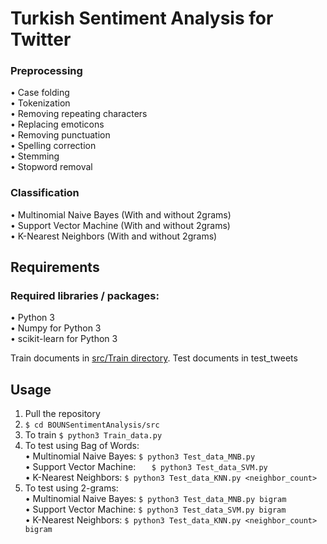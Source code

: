 # Turkish Sentiment Analysis for Twitter

### **Preprocessing** <br>
  • Case folding  <br>
  • Tokenization <br>
  • Removing repeating characters <br>
  • Replacing emoticons <br>
  • Removing punctuation <br>
  • Spelling correction <br>
  • Stemming <br>
  • Stopword removal <br>
  
### **Classification** <br>
  • Multinomial Naive Bayes (With and without 2grams) <br>
  • Support Vector Machine (With and without 2grams) <br>
  • K-Nearest Neighbors (With and without 2grams) <br>

## **Requirements**

### **Required libraries / packages:**  <br>
  • Python 3  <br>
  • Numpy for Python 3  <br>
  • scikit-learn for Python 3 <br>

Train documents in [src/Train directory](https://github.com/hilalbenzer/BOUNSentimentAnalysis/tree/master/src/Train).
Test documents in test_tweets

## **Usage**
1. Pull the repository
2. ``` $ cd BOUNSentimentAnalysis/src ```
3. To train ``` $ python3 Train_data.py ```
4. To test using Bag of Words:  <br>
  • Multinomial Naive Bayes: ``` $ python3 Test_data_MNB.py  ``` <br> 
  • Support Vector Machine:   ```    $ python3 Test_data_SVM.py    ``` <br>
  • K-Nearest Neighbors: ``` $ python3 Test_data_KNN.py <neighbor_count> ```  <br>
5. To test using 2-grams: <br>
  • Multinomial Naive Bayes:  ``` $ python3 Test_data_MNB.py bigram ``` <br>
  • Support Vector Machine: ``` $ python3 Test_data_SVM.py bigram ``` <br>
  • K-Nearest Neighbors: ``` $ python3 Test_data_KNN.py <neighbor_count> bigram ``` <br>
